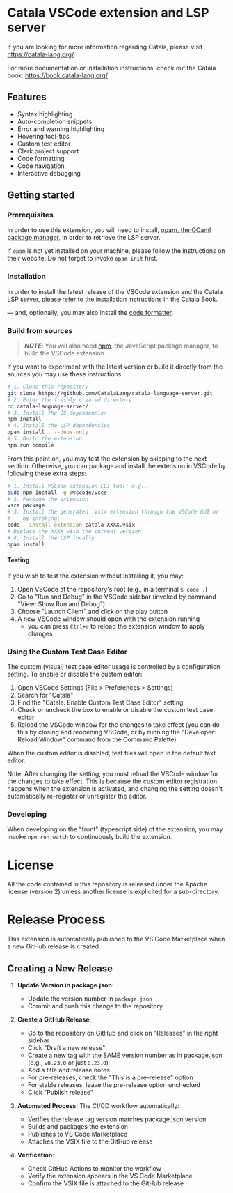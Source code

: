 # Catala VSCode extension and LSP server

If you are looking for more information regarding Catala, please visit
https://catala-lang.org/

For more documentation or installation instructions, check out the
Catala book: https://book.catala-lang.org/

## Features

- Syntax highlighting
- Auto-completion snippets
- Error and warning highlighting
- Hovering tool-tips
- Custom test editor
- Clerk project support
- Code formatting
- Code navigation
- Interactive debugging

## Getting started

### Prerequisites

In order to use this extension, you will need to install, [opam, the
OCaml package manager](https://github.com/ocaml/opam), in order to
retrieve the LSP server.

If `opam` is not yet installed on your machine, please follow the
instructions on their website. Do not forget to invoke `opam init` first.

### Installation

In order to install the latest release of the VSCode extension and the
Catala LSP server, please refer to the [installation
instructions](https://book.catala-lang.org/1-1-1-linux-mac-wsl.html#getting-the-lsp-server-needed-by-the-vscode-extension)
in the Catala Book.

— and, optionally, you may also install the [code
formatter](https://book.catala-lang.org/1-1-1-linux-mac-wsl.html#getting-the-catala-code-formatter).

### Build from sources

> **_NOTE_**: You will also need [npm](https://www.npmjs.com/), the
> JavaScript package manager, to build the VSCode extension.

If you want to experiment with the latest version or build it directly
from the sources you may use these instructions:

```bash
# 1. Clone this repository
git clone https://github.com/CatalaLang/catala-language-server.git
# 2. Enter the freshly created directory
cd catala-language-server/
# 3. Install the JS dependencies
npm install
# 4. Install the LSP dependencies
opam install . --deps-only
# 5. Build the extension
npm run compile
```

From this point on, you may test the extension by skipping to the next
section. Otherwise, you can package and install the extension in
VSCode by following these extra steps:

```bash
# 1. Install VSCode extension CLI tool: e.g.,
sudo npm install -g @vscode/vsce
# 2. Package the extension
vsce package
# 3. Install the generated .vsix extension through the VSCode GUI or
#    by invoking:
code --install-extension catala-XXXX.vsix
# Replace the XXXX with the current version
# 4. Install the LSP locally
opam install .
```

#### Testing

If you wish to test the extension without installing it, you may:

1. Open VSCode at the repository's root (e.g., in a terminal `$ code .`)
2. Go to "Run and Debug" in the VSCode sidebar (invoked by command
   "View: Show Run and Debug")
3. Choose "Launch Client" and click on the play button
4. A new VSCode window should open with the extension running
   - you can press `Ctrl+r` to reload the extension window to apply changes

### Using the Custom Test Case Editor

The custom (visual) test case editor usage is controlled by a configuration setting. To enable or disable the custom editor:

1. Open VSCode Settings (File > Preferences > Settings)
2. Search for "Catala"
3. Find the "Catala: Enable Custom Test Case Editor" setting
4. Check or uncheck the box to enable or disable the custom test case editor
5. Reload the VSCode window for the changes to take effect (you can do this by closing and reopening VSCode, or by running the "Developer: Reload Window" command from the Command Palette)

When the custom editor is disabled, test files will open in the default text editor.

Note: After changing the setting, you must reload the VSCode window for the changes to take effect. This is because the custom editor registration happens when the extension is activated, and changing the setting doesn't automatically re-register or unregister the editor.

### Developing

When developing on the "front" (typescript side) of the extension, you may invoke
`npm run watch` to continuously build the extension.

# License

All the code contained in this repository is released under the Apache
license (version 2) unless another license is explicited for a
sub-directory.

# Release Process

This extension is automatically published to the VS Code Marketplace when a new GitHub release is created.

## Creating a New Release

1. **Update Version in package.json**:

   - Update the version number in `package.json`
   - Commit and push this change to the repository

2. **Create a GitHub Release**:

   - Go to the repository on GitHub and click on "Releases" in the right sidebar
   - Click "Draft a new release"
   - Create a new tag with the SAME version number as in package.json (e.g., `v0.23.0` or just `0.23.0`)
   - Add a title and release notes
   - For pre-releases, check the "This is a pre-release" option
   - For stable releases, leave the pre-release option unchecked
   - Click "Publish release"

3. **Automated Process**:
   The CI/CD workflow automatically:

   - Verifies the release tag version matches package.json version
   - Builds and packages the extension
   - Publishes to VS Code Marketplace
   - Attaches the VSIX file to the GitHub release

4. **Verification**:
   - Check GitHub Actions to monitor the workflow
   - Verify the extension appears in the VS Code Marketplace
   - Confirm the VSIX file is attached to the GitHub release
